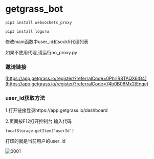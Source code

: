 # getgrass_bot

`pip3 install websockets_proxy`

`pip3 install loguru`


修改main函数中user_id和sock5代理列表

如果不使用代理,请运行no_proxy.py


### 邀请链接

[https://app.getgrass.io/register/?referralCode=0PhrIR8TAQX6IG4](https://app.getgrass.io/register/?referralCode=74b0B06Mx2tEnqe)

### user_id获取方法

1.打开链接登录https://app.getgrass.io/dashboard

2.页面按F12打开控制台 输入代码

`localStorage.getItem('userId')`

打印的就是当前用户的user_id


![0001](https://github.com/ymmmmmmmm/getgrass_bot/assets/51306299/31d0e16e-df2f-443a-a141-910d16052ed9)
